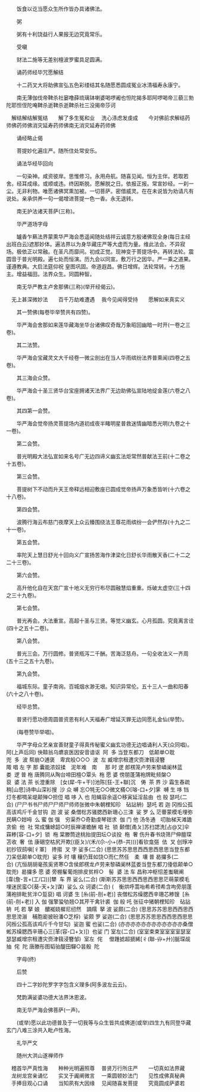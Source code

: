<!-- { "loadSidebar": true } -->
　　饭食以讫当愿众生所作皆办具诸佛法。

　　粥

　　粥有十利饶益行人果报无边究竟常乐。

　　受嚫

　　财法二施等无差别檀波罗蜜具足圆满。

　　诵药师经毕咒愿解结

　　十二药叉大将助佛宣弘五色彩缕结其名随愿悉圆成冤业冰清福寿永康宁。

　　南无薄伽伐帝鞞杀社窭噜薛琉璃钵喇婆喝啰阇也怛陀揭多耶阿啰喝帝三藐三勃陀耶怛侄陀唵鞞杀逝鞞杀逝鞞杀社三没揭帝莎诃

　解结解结解冤结　　解了多生冤和业
　洗心涤虑发虔成　　今对佛前求解结药师佛药师佛消灾延寿药师佛南无消灾延寿药师佛

　　诵经略止偈

　　菩提妙化遍庄严。随所住处常安乐。

　　诵法华经毕回向

　　一句染神。咸资彼岸。思惟修习。永用舟航。随喜见闻。恒为主伴。若取若舍。经耳成缘。或顺或违。终因斯脱。愿解脱之日。依报正报。常宣妙经。一刹一尘。无非利物。唯愿诸佛冥熏加被。一切菩萨。密借威灵。在在未说皆为劝请凡有说处。亲承供养一句一偈增进菩提一色一香。永无退转。

　　南无护法诸天菩萨(三称)。

　　华严道场字母

　　罏香乍爇法界蒙熏华严海会悉遥闻随处结祥云诚意方殷诸佛现全身(每日主经出班白云)遮那妙体。遍法界以为身华藏庄严等大虚而为量。维此法会。不异寂场。极依正以常融。在圣凡而靡间。初成正觉。现神变于菩提场中。再转法轮。震圆音于普光明殿。遍七处而恒演。历九会以同宣。敷万行之因华。严一乘之道果。谨遵教典。大启法筵仰祝
皇图巩固。帝道遐昌。佛日增辉。法轮常转。十方施主。增益福田。法界众生。同圆种智。

　　南无华严教主卢舍那佛(三称)(举开经偈云)。

　无上甚深微妙法　　百千万劫难遭遇
　我今见闻得受持　　愿解如来真实义

　　其一赞佛(每卷毕举赞共有四赞)。

　　华严海会舍那如来莲华藏海坐华台诸佛叹奇哉万象昭回幽暗一时开(一卷之三卷)。

　　其二法赞。

　　华严海会宝藏灵文大千经卷一微尘剖出在当人华雨缤纷法界普熏闻(四卷之五卷)。

　　其三海会众赞。

　　华严海会十圣三贤华台宝座拥诸天法界广无边助佛弘宣陆地绽金莲(六卷之八卷)。

　　其四第一会赞。

　　华严海会觉帝扬灵菩提场内道初成夜半睹明星普救迷情幽暗悉光明(九卷之十一卷)。

　　第二会赞。

　　普光明殿大法弘宣如来名号广无边四谛义幽玄法炬常然普献法王前(十二卷之十五卷)。

　　第三会赞。

　　菩提树下不动而升天王帝释远相迎敷座已圆成觉帝扬声万象悉皆听(十六卷之十八卷)。

　　第四会赞。

　　波腾行海云布慈门夜摩天上众云臻围绕法王尊花雨缤纷一会俨然存(十九之二十一卷)。

　　第五会赞。

　　率陀天上慧日舒光十回向义广宣扬苦海作津梁化日舒长华雨散天香(二十二之二十三卷)。

　　第六会赞。

　　高升他化自在天宫广宣十地义无穷行布尽圆融慧焰重重。烁破太虚空(三十四之三十九卷)。

　　第七会赞。

　　普光再会。大法重宣。高超十圣与三贤。等觉义幽玄。心月孤圆。究竟离言诠(四十之五十二卷)。

　　第八会赞。

　　普光三会。万行圆修。普贤瓶泻二千酬。苦海泛慈舟。一句全收法义一齐周(五十三之五十九卷)。

　　第九会赞。

　　福城东际。童子南询。百城烟水渺无垠。知识异常伦。五十三人一曲和阳春(六十之八十卷)。

　　经毕总赞。

　　普贤行愿功德周圆普资恩有利人天福寿广增延灭罪无边同愿礼金仙(举赞)。

　　(每卷赞毕举唱)。

　　华严字母众艺亲宣善财童子得真传秘蜜义幽玄功德无边唱诵利人天(众同唱)。阿(上声后同)&nbsp;佒鞥翁乌爊哀医因安音谙讴&nbsp;&nbsp;阿&nbsp;&nbsp;多&nbsp;当登东都刀　低颠单○耽兜&nbsp;&nbsp;多&nbsp;&nbsp;波&nbsp;帮崩○逋褒　卑宾般○○○&nbsp;&nbsp;波&nbsp;&nbsp;左&nbsp;臧增宗租遭灾赍津篯浸簪陬&nbsp;唱&nbsp;左&nbsp;字&nbsp;那&nbsp;囊能浓奴揉　泥年难　南　&nbsp;&nbsp;那&nbsp;时&nbsp;逻&nbsp;郎楞笼卢劳来黎嶙阑林蓝娄&nbsp;&nbsp;逻&nbsp;普&nbsp;柂&nbsp;唐腾同从陶台啼田檀○覃头&nbsp;&nbsp;柂&nbsp;愿&nbsp;婆&nbsp;傍朋蓬蒲袍牌毗频槃○　裒&nbsp;&nbsp;婆&nbsp;法&nbsp;茶&nbsp;长澄重除　[女(犀-牛+干)]池陈[狂-王+聯]沉　俦&nbsp;&nbsp;茶&nbsp;界&nbsp;沙&nbsp;霜生舂疏稍[山思]诗申山深衫搜&nbsp;&nbsp;沙&nbsp;众&nbsp;嚩&nbsp;忘○牦无○○微文樠○[瑢-口+夕]雺&nbsp;&nbsp;嚩&nbsp;生&nbsp;哆&nbsp;铛灯冬都啁呆堤颠殚○担侸&nbsp;唱&nbsp;哆&nbsp;入&nbsp;也&nbsp;阳蝇容余遥○移寅延淫盐由&nbsp;&nbsp;也&nbsp;般&nbsp;瑟吒(二合)&nbsp;(尸尸书书尸师尸尸师尸师师张微中朱朝梩知珍　砧詀辀)&nbsp;&nbsp;瑟吒&nbsp;若&nbsp;迦&nbsp;冈搄公孤高该鸡斤千金甘钩&nbsp;&nbsp;迦&nbsp;波&nbsp;娑&nbsp;桑僧棇苏骚腮西新珊心三涑&nbsp;&nbsp;娑&nbsp;罗&nbsp;么&nbsp;茫瞢蒙模毛埋弥民瞒○姏呣&nbsp;&nbsp;么&nbsp;蜜&nbsp;伽&nbsp;强　穷渠乔○奇勤虔琴钳求&nbsp;&nbsp;伽&nbsp;门&nbsp;他&nbsp;汤冬通　叨胎梯天滩舚贪偷&nbsp;&nbsp;他&nbsp;&nbsp;社&nbsp;常成慵蜍韶○时辰禅谌蟾酬&nbsp;唱&nbsp;社&nbsp;&nbsp;锁&nbsp;颡僧[甬ㄆ]苏扫諰洗[占@又]伞罧糁[容-口+夕]&nbsp;&nbsp;锁&nbsp;&nbsp;柂&nbsp;棠滕筒途桃抬提田坛○谈投&nbsp;&nbsp;柂&nbsp;&nbsp;奢&nbsp;伤升春书烧筛尸伸膻琛苫收&nbsp;&nbsp;奢&nbsp;&nbsp;佉&nbsp;康硱空枯尻开欺[(臣ㄆ)/(禾/(尒-小+(恭-共)))]看钦龛彄&nbsp;&nbsp;佉&nbsp;&nbsp;叉&nbsp;创琤冲初抄钗鸱嗔[彳軍]　搀搊&nbsp;&nbsp;叉&nbsp;字&nbsp;娑多(二合)&nbsp;(思思苏苏思思西西思西思思当登东都刀呆低颠单○耽兜)&nbsp;&nbsp;娑多&nbsp;时&nbsp;壤&nbsp;穰仍茸如饶○而仁然任　柔&nbsp;&nbsp;壤&nbsp;普&nbsp;曷攞多(二合)&nbsp;(亢恒胡胡毫孩奚贤寒○含侯郎楞龙卢劳来黎磷阑林蓝娄当登东都刀儓低颠单○耽兜)&nbsp;&nbsp;曷攞多&nbsp;愿&nbsp;婆&nbsp;旁棚髼葡炮排皮贫柈○　髻&nbsp;&nbsp;婆&nbsp;法&nbsp;车&nbsp;昌称冲枢怊差蚩瞋阐　[韋(詹-言+(工/口))]犨&nbsp;&nbsp;车&nbsp;界&nbsp;娑么(二合)&nbsp;(斯斯苏苏思思西西思西思思茫萌蒙模毛埋迷民蛮○[葵-天+ㄆ]谋)&nbsp;&nbsp;娑么&nbsp;众&nbsp;诃婆(二合)&nbsp;(　衡烘呼蒿咍希希顸希含呴旁朋蓬蒲袍排毗贫泮○踅裒)&nbsp;唱&nbsp;诃婆&nbsp;生&nbsp;[糸(前-刖+老)]&nbsp;丧僧松苏缲腮西辛珊芯糁锼&nbsp;&nbsp;[糸(前-刖+老)]&nbsp;入&nbsp;伽&nbsp;强擎蛩劬翘○其芹干禽针裘&nbsp;&nbsp;伽&nbsp;般&nbsp;吒&nbsp;张征中猪朝梩知珍　砧詀辀&nbsp;&nbsp;吒&nbsp;若&nbsp;拏&nbsp;娘　醲袽娆樨尼纫然　諵羺&nbsp;&nbsp;拏&nbsp;波&nbsp;娑颇(二合)&nbsp;(思思苏苏思思西西思西思思滂漰　秿胞嶏披砏潘○芝桴)&nbsp;&nbsp;娑颇&nbsp;罗&nbsp;娑迦(二合)&nbsp;(思思苏苏思思西西思西思思冈搄公孤高该鸡斤千今甘勾)&nbsp;&nbsp;娑迦&nbsp;蜜&nbsp;也娑(二合)&nbsp;(亦亦亦亦亦亦亦亦亦亦亦亦桑僧蜙苏缲腮西辛珊心三[革(容-口+ㄆ)])&nbsp;&nbsp;也娑&nbsp;门&nbsp;室左(二合)&nbsp;(室室束束室室室室瑟室瑟瑟臧增宗租遭灾赍津篯浸簪邹)&nbsp;&nbsp;室左&nbsp;&nbsp;侘&nbsp;　僜踵摅超搋絺[彳(聯-丱+廾)]脠琛觇抽&nbsp;&nbsp;侘&nbsp;&nbsp;陀&nbsp;唐滕彤图韬骀醍田驒○昙骰&nbsp;&nbsp;陀&nbsp;&nbsp;

　　字母(终)

　　后赞

　　四十二字妙陀罗字字包含义理多(阿多波左云云)。

　　梵韵满娑婆功德大法界沐恩波。

　　南无华严海会佛菩萨(一声)。

　　(或举)愿以此功德普及于一切我等与众生皆共成佛道(或举)四生九有同登华藏玄门八难三涂共入毗卢性海。

　　礼华严文

　　随州大洪山遂禅师作

　稽首华严真性海　　种种光明遍照尊
　普贤万行所庄严　　一切真如法界藏
　龙树龙宫亲诵忆　　实叉于阗阐微言
　一乘圆顿妙法门　　见性成佛真秘典
　手捧目观心口诵　　当知夙有大因缘
　见闻随喜发菩提　　究竟圆成萨婆若

